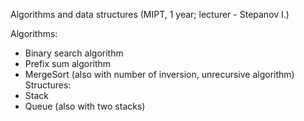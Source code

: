  Algorithms and data structures (MIPT, 1 year; lecturer - Stepanov I.)

Algorithms:
- Binary search algorithm
- Prefix sum algorithm
- MergeSort (also with number of inversion, unrecursive algorithm)
Structures:
- Stack
- Queue (also with two stacks)
